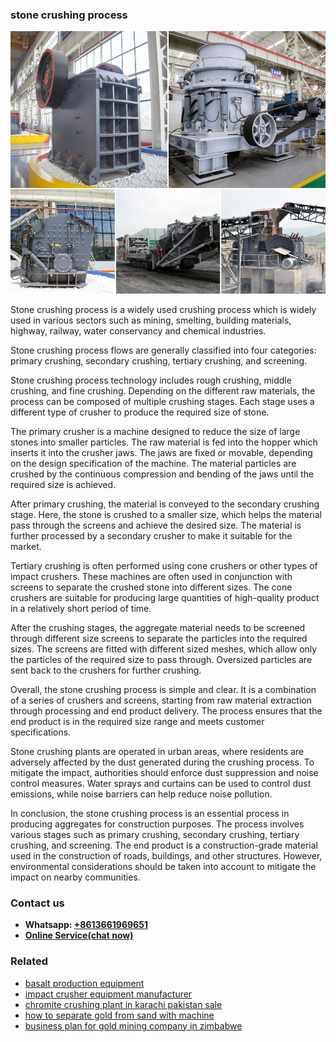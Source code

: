 <h3>stone crushing process</h3><img src='1708323084.jpg' alt=''><p>Stone crushing process is a widely used crushing process which is widely used in various sectors such as mining, smelting, building materials, highway, railway, water conservancy and chemical industries.</p><p>Stone crushing process flows are generally classified into four categories: primary crushing, secondary crushing, tertiary crushing, and screening.</p><p>Stone crushing process technology includes rough crushing, middle crushing, and fine crushing. Depending on the different raw materials, the process can be composed of multiple crushing stages. Each stage uses a different type of crusher to produce the required size of stone.</p><p>The primary crusher is a machine designed to reduce the size of large stones into smaller particles. The raw material is fed into the hopper which inserts it into the crusher jaws. The jaws are fixed or movable, depending on the design specification of the machine. The material particles are crushed by the continuous compression and bending of the jaws until the required size is achieved.</p><p>After primary crushing, the material is conveyed to the secondary crushing stage. Here, the stone is crushed to a smaller size, which helps the material pass through the screens and achieve the desired size. The material is further processed by a secondary crusher to make it suitable for the market.</p><p>Tertiary crushing is often performed using cone crushers or other types of impact crushers. These machines are often used in conjunction with screens to separate the crushed stone into different sizes. The cone crushers are suitable for producing large quantities of high-quality product in a relatively short period of time.</p><p>After the crushing stages, the aggregate material needs to be screened through different size screens to separate the particles into the required sizes. The screens are fitted with different sized meshes, which allow only the particles of the required size to pass through. Oversized particles are sent back to the crushers for further crushing.</p><p>Overall, the stone crushing process is simple and clear. It is a combination of a series of crushers and screens, starting from raw material extraction through processing and end product delivery. The process ensures that the end product is in the required size range and meets customer specifications.</p><p>Stone crushing plants are operated in urban areas, where residents are adversely affected by the dust generated during the crushing process. To mitigate the impact, authorities should enforce dust suppression and noise control measures. Water sprays and curtains can be used to control dust emissions, while noise barriers can help reduce noise pollution.</p><p>In conclusion, the stone crushing process is an essential process in producing aggregates for construction purposes. The process involves various stages such as primary crushing, secondary crushing, tertiary crushing, and screening. The end product is a construction-grade material used in the construction of roads, buildings, and other structures. However, environmental considerations should be taken into account to mitigate the impact on nearby communities.</p><h3>Contact us</h3><ul><li><strong>Whatsapp:&nbsp;<a href="https://wa.me/8613661969651">+8613661969651</a></strong></li><li><a href="https://swt.shibang-china.com/?git&amp;zhl&amp;stone crushing process"><strong>Online Service(chat now)</strong></a></li></ul><h3>Related</h3><ul><li><a href='basalt production equipment.md'>basalt production equipment</a></li><li><a href='impact crusher equipment manufacturer.md'>impact crusher equipment manufacturer</a></li><li><a href='chromite crushing plant in karachi pakistan sale.md'>chromite crushing plant in karachi pakistan sale</a></li><li><a href='how to separate gold from sand with machine.md'>how to separate gold from sand with machine</a></li><li><a href='business plan for gold mining company in zimbabwe.md'>business plan for gold mining company in zimbabwe</a></li></ul>